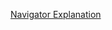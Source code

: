 <a href="https://drive.google.com/file/d/1ytxFmBqGuMpRGa6BUInZDAXfco2v9190/view?usp=sharing">Navigator Explanation</a>

